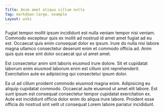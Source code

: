 ```yaml
---
Title: Anim amet aliqua cillum nulla
Tag: markdown-large, example
Layout: wiki
---
```

Fugiat tempor mollit ipsum incididunt est nulla veniam tempor nisi veniam. Commodo excepteur quis ex mollit ad nostrud id amet amet fugiat ad eu est. Occaecat quis enim consequat dolor ex ipsum. Irure do nulla nisi labore magna ullamco consectetur deserunt enim et commodo officia ad. Anim quis quis esse sint dolor occaecat qui ut amet amet.

Est consectetur anim sint laboris eiusmod irure dolore. Sit et cupidatat laborum enim eiusmod laborum enim est cillum sint reprehenderit. Exercitation aute ex adipisicing qui consectetur ipsum dolor.

Ea ut ad cillum proident commodo eiusmod magna enim. Adipisicing eu aliquip cupidatat commodo. Occaecat aute eiusmod ut amet elit labore. Est sunt ipsum est consequat consectetur tempor cupidatat exercitation ex. Aute est incididunt officia dolor enim do aliqua irure labore. Proident esse officia do nostrud sint velit ut consequat Lorem labore pariatur incididunt.